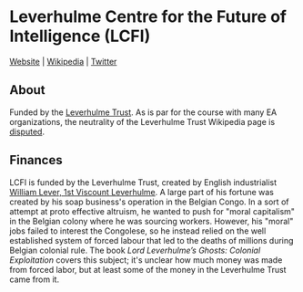 # Leverhulme Centre for the Future of Intelligence (LCFI)

[Website](http://lcfi.ac.uk/) | [Wikipedia](https://en.wikipedia.org/wiki/Leverhulme_Centre_for_the_Future_of_Intelligence) |  [Twitter]()

## About

Funded by the [Leverhulme Trust](https://en.wikipedia.org/wiki/Leverhulme_Trust). As is par for the course with many EA organizations, the neutrality of the Leverhulme Trust Wikipedia page is [disputed](https://en.wikipedia.org/wiki/Talk:Leverhulme_Trust#Apparent_lack_of_neutrality).

## Finances

LCFI is funded by the Leverhulme Trust, created by English industrialist [William Lever, 1st Viscount Leverhulme](https://en.wikipedia.org/wiki/William_Lever,_1st_Viscount_Leverhulme). A large part of his fortune was created by his soap business's operation in the Belgian Congo. In a sort of attempt at proto effective altruism, he wanted to push for "moral capitalism" in the Belgian colony where he was sourcing workers. However, his "moral" jobs failed to interest the Congolese, so he instead relied on the well established system of forced labour that led to the deaths of millions during Belgian colonial rule. The book _Lord Leverhulme’s Ghosts: Colonial Exploitation_ covers this subject; it's unclear how much money was made from forced labor, but at least some of the money in the Leverhulme Trust came from it.

